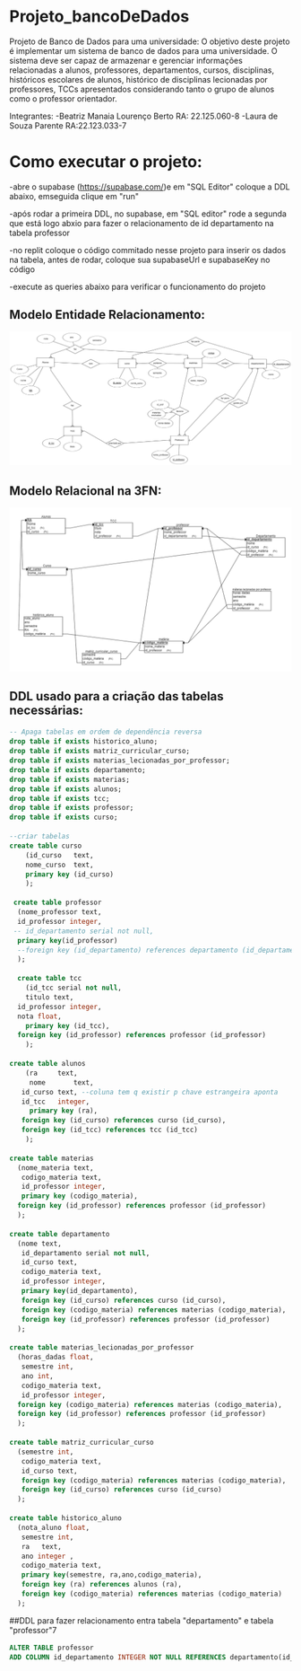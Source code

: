 # Projeto_bancoDeDados
Projeto de Banco de Dados para uma universidade: 
O objetivo deste projeto é implementar um sistema de banco de dados para uma universidade. O sistema deve ser capaz de armazenar e gerenciar informações relacionadas a alunos, professores, departamentos, cursos, disciplinas, históricos escolares de alunos, histórico de disciplinas lecionadas por professores, TCCs apresentados considerando tanto o grupo de alunos como o professor orientador.

Integrantes:
-Beatriz Manaia Lourenço Berto RA: 22.125.060-8
-Laura de Souza Parente RA:22.123.033-7

# Como executar o projeto:
-abre o supabase (https://supabase.com/)e em "SQL Editor" coloque a DDL abaixo, emseguida clique em "run"

-após rodar a primeira DDL, no supabase, em "SQL editor" rode a segunda que está logo abxio para fazer o relacionamento de id departamento na tabela professor 

-no replit coloque o código commitado nesse projeto para inserir os dados na tabela, antes de rodar, coloque sua supabaseUrl e supabaseKey no código 

-execute as queries abaixo para verificar o funcionamento do projeto

##  Modelo Entidade Relacionamento:
![codigo1](./imagens/MER.png)

## Modelo Relacional na 3FN:
![codigo1](./imagens/MR-3FN.png)

## DDL usado para a criação das tabelas necessárias:

```sql
-- Apaga tabelas em ordem de dependência reversa
drop table if exists historico_aluno;
drop table if exists matriz_curricular_curso;
drop table if exists materias_lecionadas_por_professor;
drop table if exists departamento;
drop table if exists materias;
drop table if exists alunos;
drop table if exists tcc;
drop table if exists professor;
drop table if exists curso;

--criar tabelas
create table curso
    (id_curso	text, 
    nome_curso	text, 
    primary key (id_curso)
    );

 create table professor
  (nome_professor text,
  id_professor integer,
 -- id_departamento serial not null,
  primary key(id_professor)
  --foreign key (id_departamento) references departamento (id_departamento)
  );

  create table tcc
    (id_tcc serial not null, 
    titulo text,
  id_professor integer,
  nota float,
    primary key (id_tcc),
  foreign key (id_professor) references professor (id_professor)
    );

create table alunos
    (ra		text,
     nome		text,
   id_curso text, --coluna tem q existir p chave estrangeira aponta
   id_tcc	integer,
     primary key (ra),
   foreign key (id_curso) references curso (id_curso),
   foreign key (id_tcc) references tcc (id_tcc)
    );

create table materias
  (nome_materia text,
   codigo_materia text,
   id_professor integer,
   primary key (codigo_materia),
  foreign key (id_professor) references professor (id_professor)
  );

create table departamento 
  (nome text,
   id_departamento serial not null,
   id_curso text, 
   codigo_materia text,
   id_professor integer,
   primary key(id_departamento),
   foreign key (id_curso) references curso (id_curso),
   foreign key (codigo_materia) references materias (codigo_materia),
   foreign key (id_professor) references professor (id_professor)
  );

create table materias_lecionadas_por_professor
  (horas_dadas float,
   semestre int,
   ano int,
   codigo_materia text,
   id_professor integer,
  foreign key (codigo_materia) references materias (codigo_materia),
  foreign key (id_professor) references professor (id_professor)
  );

create table matriz_curricular_curso
  (semestre int,
   codigo_materia text,
   id_curso	text,
   foreign key (codigo_materia) references materias (codigo_materia),
   foreign key (id_curso) references curso (id_curso)
  );

create table historico_aluno
  (nota_aluno float,
   semestre int,
   ra	text,
   ano integer ,
   codigo_materia text,
   primary key(semestre, ra,ano,codigo_materia),
   foreign key (ra) references alunos (ra),
   foreign key (codigo_materia) references materias (codigo_materia)
  );

```

##DDL para fazer relacionamento entra tabela "departamento" e tabela "professor"7

```sql 
ALTER TABLE professor
ADD COLUMN id_departamento INTEGER NOT NULL REFERENCES departamento(id_departamento);

  
```



